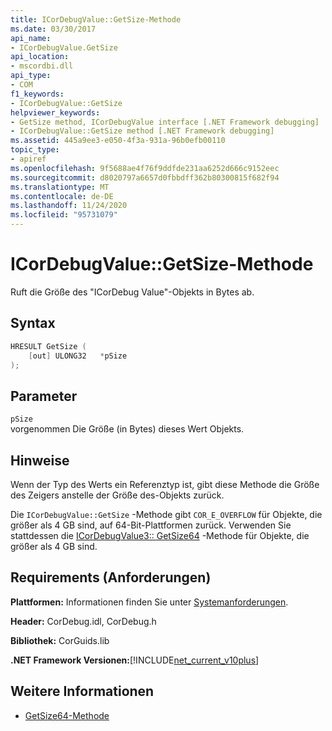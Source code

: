 ```yaml
---
title: ICorDebugValue::GetSize-Methode
ms.date: 03/30/2017
api_name:
- ICorDebugValue.GetSize
api_location:
- mscordbi.dll
api_type:
- COM
f1_keywords:
- ICorDebugValue::GetSize
helpviewer_keywords:
- GetSize method, ICorDebugValue interface [.NET Framework debugging]
- ICorDebugValue::GetSize method [.NET Framework debugging]
ms.assetid: 445a9ee3-e050-4f3a-931a-96b0efb00110
topic_type:
- apiref
ms.openlocfilehash: 9f5688ae4f76f9ddfde231aa6252d666c9152eec
ms.sourcegitcommit: d8020797a6657d0fbbdff362b80300815f682f94
ms.translationtype: MT
ms.contentlocale: de-DE
ms.lasthandoff: 11/24/2020
ms.locfileid: "95731079"
---
```

# <a name="icordebugvaluegetsize-method"></a>ICorDebugValue::GetSize-Methode

Ruft die Größe des "ICorDebug Value"-Objekts in Bytes ab.  
  
## <a name="syntax"></a>Syntax  
  
```cpp  
HRESULT GetSize (  
    [out] ULONG32   *pSize  
);  
```  
  
## <a name="parameters"></a>Parameter  

 `pSize`  
 vorgenommen Die Größe (in Bytes) dieses Wert Objekts.  
  
## <a name="remarks"></a>Hinweise  

 Wenn der Typ des Werts ein Referenztyp ist, gibt diese Methode die Größe des Zeigers anstelle der Größe des-Objekts zurück.  
  
 Die `ICorDebugValue::GetSize` -Methode gibt `COR_E_OVERFLOW` für Objekte, die größer als 4 GB sind, auf 64-Bit-Plattformen zurück. Verwenden Sie stattdessen die [ICorDebugValue3:: GetSize64](icordebugvalue3-getsize64-method.md) -Methode für Objekte, die größer als 4 GB sind.  
  
## <a name="requirements"></a>Requirements (Anforderungen)  

 **Plattformen:** Informationen finden Sie unter [Systemanforderungen](../../get-started/system-requirements.md).  
  
 **Header:** CorDebug.idl, CorDebug.h  
  
 **Bibliothek:** CorGuids.lib  
  
 **.NET Framework Versionen:**[!INCLUDE[net_current_v10plus](../../../../includes/net-current-v10plus-md.md)]  
  
## <a name="see-also"></a>Weitere Informationen

- [GetSize64-Methode](icordebugvalue3-getsize64-method.md)
